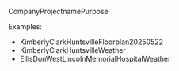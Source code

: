 CompanyProjectnamePurpose

Examples:
 - KimberlyClarkHuntsvilleFloorplan20250522
 - KimberlyClarkHuntsvilleWeather
 - EllisDonWestLincolnMemorialHospitalWeather
